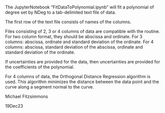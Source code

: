 ﻿The JupyterNotebook “FitDataToPolynomial.ipynb” will fit a polynomial of degree set by NDeg to a tab-delimited text file of data.

The first row of the text file consists of names of the columns.

Files consisting of 2, 3 or 4 columns of data are compatible with the routine.  For two column format, they should be abscissa and ordinate.  For 3 columns: abscissa, ordinate and standard deviation of the ordinate. For 4 columns: abscissa, standard deviation of the abscissa, ordinate and standard deviation of the ordinate.

If uncertainties are provided for the data, then uncertainties are provided for the coefficients of the polynomial.

For 4 columns of data, the Orthogonal Distance Regression algorithm is used. This algorithm minimizes the distance between the data point and the curve along a segment normal to the curve.

Michael Fitzsimmons

19Dec23



